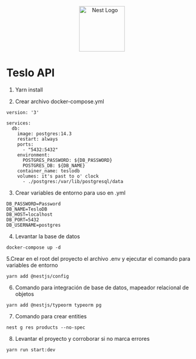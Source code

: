 <p align="center">
  <a href="http://nestjs.com/" target="blank"><img src="https://nestjs.com/img/logo-small.svg" width="120" alt="Nest Logo" /></a>
</p>

# Teslo API
1. Yarn install

2. Crear archivo docker-compose.yml
```
version: '3'

services:
  db:
    image: postgres:14.3
    restart: always
    ports: 
      - "5432:5432"
    environment:
      POSTGRES_PASSWORD: ${DB_PASSWORD}
      POSTGRES_DB: ${DB_NAME}
    container_name: teslodb
    volumes: it's past to o' clock
      - ./postgres:/var/lib/postgresql/data
```

3. Crear variables de entorno para uso en .yml
```
DB_PASSWORD=Password
DB_NAME=TesloDB
DB_HOST=localhost
DB_PORT=5432
DB_USERNAME=postgres
```

4. Levantar la base de datos 
```
docker-compose up -d
```

5.Crear en el root del proyecto el archivo .env y ejecutar el comando para variables de entorno
```
yarn add @nestjs/config
```

6. Comando para integración de base de datos, mapeador relacional de objetos
```
yarn add @nestjs/typeorm typeorm pg
```

7.  Comando para crear entities
```
nest g res products --no-spec
```

8. Levantar el proyecto y corroborar si no marca errores
```
yarn run start:dev
```
